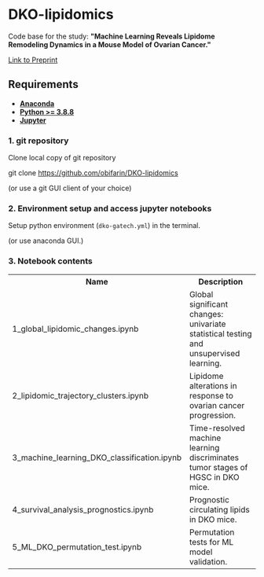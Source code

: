 # DKO-lipidomics
 
Code base for the study: **"Machine Learning Reveals Lipidome Remodeling Dynamics in a Mouse Model of Ovarian Cancer."**

[Link to Preprint](https://www.biorxiv.org/content/10.1101/2023.01.04.520434v1)

## Requirements

- __[Anaconda](https://www.anaconda.com/)__
- __[Python >= 3.8.8](https://www.python.org/downloads/)__
- __[Jupyter](https://jupyter.org/install)__


### 1. git repository

Clone local copy of git repository

git clone https://github.com/obifarin/DKO-lipidomics

(or use a git GUI client of your choice)

### 2. Environment setup and access jupyter notebooks
Setup python environment (`dko-gatech.yml`) in the terminal. 

(or use anaconda GUI.)


### 3. Notebook contents

<table>
  <tr>
    <th>Name</th>
    <th>Description</th>
  </tr>
  <tr>
    <td>1_global_lipidomic_changes.ipynb</td>
    <td>Global significant changes: univariate statistical testing and unsupervised learning.</td>
  </tr>
  <tr>
    <td>2_lipidomic_trajectory_clusters.ipynb</td>
    <td>Lipidome alterations in response to ovarian cancer progression.</td>
  </tr>
   <tr>
    <td>3_machine_learning_DKO_classification.ipynb</td>
    <td>Time-resolved machine learning discriminates tumor stages of HGSC in DKO mice.</td>
  </tr>
    <tr>
    <td>4_survival_analysis_prognostics.ipynb</td>
    <td>Prognostic circulating lipids in DKO mice.</td>
  </tr>
    <tr>
    <td>5_ML_DKO_permutation_test.ipynb</td>
    <td>Permutation tests for ML model validation.</td>
  </tr>
</table>
